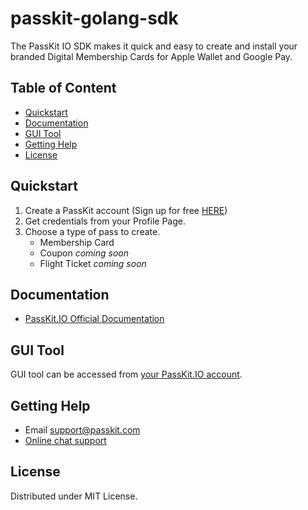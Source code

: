 # passkit-golang-sdk
The PassKit IO SDK makes it quick and easy to create and install your branded Digital Membership Cards for Apple Wallet and Google Pay.

## Table of Content
* [Quickstart](#quickstart)
* [Documentation](#documentation)
* [GUI Tool](#gui-tool)
* [Getting Help](#getting-help)
* [License](#license)

## Quickstart
1. Create a PassKit account (Sign up for free [HERE](https://dev-app.passkit.io))
2. Get credentials from your Profile Page.
3. Choose a type of pass to create.
   * Membership Card
   * Coupon _coming soon_
   * Flight Ticket _coming soon_

## Documentation
* [PassKit.IO Official Documentation](https://docs.passkit.io/)

## GUI Tool
GUI tool can be accessed from [your PassKit.IO account](https://dev-app.passkit.io/login).

## Getting Help
* Email [support@passkit.com](email:support@passkit.com)
* [Online chat support](https://passkit.com/)

## License
Distributed under MIT License.
